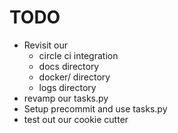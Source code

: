 # TODO

- Revisit our 
  - circle ci integration
  - docs directory
  - docker/ directory 
  - logs directory
- revamp our tasks.py
- Setup precommit and use tasks.py
- test out our cookie cutter